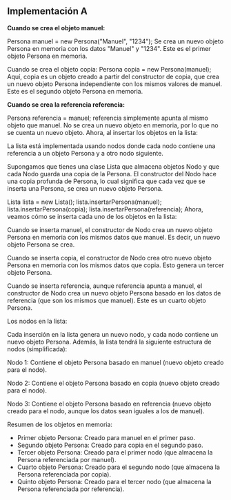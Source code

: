 ## Implementación A

**Cuando se crea el objeto manuel:**

Persona manuel = new Persona("Manuel", "1234");
Se crea un nuevo objeto Persona en memoria con los datos "Manuel" y "1234". Este es el primer objeto Persona en memoria.


Cuando se crea el objeto copia:
Persona copia = new Persona(manuel);
Aquí, copia es un objeto creado a partir del constructor de copia, que crea un nuevo objeto Persona independiente con los mismos valores de manuel. Este es el segundo objeto Persona en memoria.


**Cuando se crea la referencia referencia:**

Persona referencia = manuel;
referencia simplemente apunta al mismo objeto que manuel. No se crea un nuevo objeto en memoria, por lo que no se cuenta un nuevo objeto.
Ahora, al insertar los objetos en la lista:

La lista está implementada usando nodos donde cada nodo contiene una referencia a un objeto Persona y a otro nodo siguiente.

Supongamos que tienes una clase Lista que almacena objetos Nodo y que cada Nodo guarda una copia de la Persona. El constructor del Nodo hace una copia profunda de Persona, lo cual significa que cada vez que se inserta una Persona, se crea un nuevo objeto Persona.

Lista lista = new Lista();
lista.insertarPersona(manuel);
lista.insertarPersona(copia);
lista.insertarPersona(referencia);
Ahora, veamos cómo se inserta cada uno de los objetos en la lista:

Cuando se inserta manuel, el constructor de Nodo crea un nuevo objeto Persona en memoria con los mismos datos que manuel. Es decir, un nuevo objeto Persona se crea.


Cuando se inserta copia, el constructor de Nodo crea otro nuevo objeto Persona en memoria con los mismos datos que copia. Esto genera un tercer objeto Persona.


Cuando se inserta referencia, aunque referencia apunta a manuel, el constructor de Nodo crea un nuevo objeto Persona basado en los datos de referencia (que son los mismos que manuel). Este es un cuarto objeto Persona.

Los nodos en la lista:

Cada inserción en la lista genera un nuevo nodo, y cada nodo contiene un nuevo objeto Persona. Además, la lista tendrá la siguiente estructura de nodos (simplificada):

Nodo 1: Contiene el objeto Persona basado en manuel (nuevo objeto creado para el nodo).

Nodo 2: Contiene el objeto Persona basado en copia (nuevo objeto creado para el nodo).

Nodo 3: Contiene el objeto Persona basado en referencia (nuevo objeto creado para el nodo, aunque los datos sean iguales a los de manuel).

Resumen de los objetos en memoria:


- Primer objeto Persona: Creado para manuel en el primer paso.
- Segundo objeto Persona: Creado para copia en el segundo paso.
- Tercer objeto Persona: Creado para el primer nodo (que almacena la Persona referenciada por manuel).
- Cuarto objeto Persona: Creado para el segundo nodo (que almacena la Persona referenciada por copia).
- Quinto objeto Persona: Creado para el tercer nodo (que almacena la Persona referenciada por referencia).